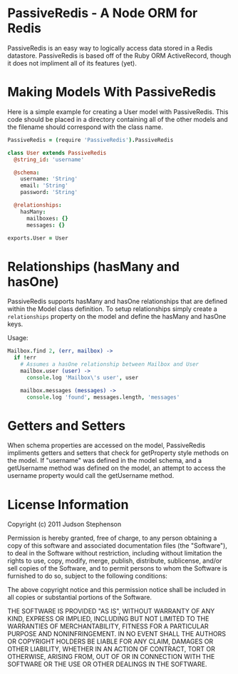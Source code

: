 # PassiveRedis - A Node ORM for Redis

PassiveRedis is an easy way to logically access data stored in a Redis
datastore. PassiveRedis is based off of the Ruby ORM ActiveRecord,
though it does not impliment all of its features (yet).

# Making Models With PassiveRedis

Here is a simple example for creating a User model with PassiveRedis.
This code should be placed in a directory containing all of the other
models and the filename should correspond with the class name.

```coffeescript
PassiveRedis = (require 'PassiveRedis').PassiveRedis

class User extends PassiveRedis
  @string_id: 'username'

  @schema:
    username: 'String'
    email: 'String'
    password: 'String'

  @relationships:
    hasMany:
      mailboxes: {}
      messages: {}

exports.User = User
```

# Relationships (hasMany and hasOne)

PassiveRedis supports hasMany and hasOne relationships that are defined
within the Model class definition. To setup relationships simply create a `relationships`
property on the model and define the hasMany and hasOne keys.

Usage:

```coffeescript
Mailbox.find 2, (err, mailbox) ->
  if !err
    # Assumes a hasOne relationship between Mailbox and User
    mailbox.user (user) ->
      console.log 'Mailbox\'s user', user

    mailbox.messages (messages) ->
      console.log 'found', messages.length, 'messages'
```


# Getters and Setters

When schema properties are accessed on the model, PassiveRedis
impliments getters and setters that check for getProperty style methods
on the model. If "username" was defined in the model schema, and a
getUsername method was defined on the model, an attempt to access the
username property would call the getUsername method.


# License Information

Copyright (c) 2011 Judson Stephenson

Permission is hereby granted, free of charge, to any person obtaining a copy of this software and associated documentation files (the "Software"), to deal in the Software without restriction, including without limitation the rights to use, copy, modify, merge, publish, distribute, sublicense, and/or sell copies of the Software, and to permit persons to whom the Software is furnished to do so, subject to the following conditions:

The above copyright notice and this permission notice shall be included in all copies or substantial portions of the Software.

THE SOFTWARE IS PROVIDED "AS IS", WITHOUT WARRANTY OF ANY KIND, EXPRESS OR IMPLIED, INCLUDING BUT NOT LIMITED TO THE WARRANTIES OF MERCHANTABILITY, FITNESS FOR A PARTICULAR PURPOSE AND NONINFRINGEMENT. IN NO EVENT SHALL THE AUTHORS OR COPYRIGHT HOLDERS BE LIABLE FOR ANY CLAIM, DAMAGES OR OTHER LIABILITY, WHETHER IN AN ACTION OF CONTRACT, TORT OR OTHERWISE, ARISING FROM, OUT OF OR IN CONNECTION WITH THE SOFTWARE OR THE USE OR OTHER DEALINGS IN THE SOFTWARE.
